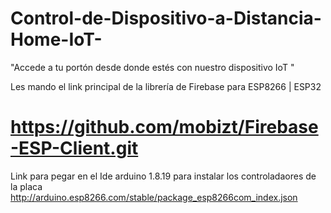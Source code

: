 # Control-de-Dispositivo-a-Distancia-Home-IoT-
"Accede a tu portón desde donde estés con nuestro dispositivo IoT "

Les mando el link principal de la librería de Firebase para ESP8266 | ESP32
# https://github.com/mobizt/Firebase-ESP-Client.git

Link para pegar en el Ide arduino 1.8.19 para instalar los controladaores de la placa
http://arduino.esp8266.com/stable/package_esp8266com_index.json
